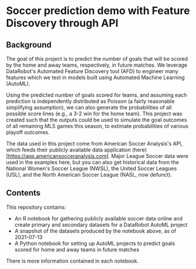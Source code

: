# Soccer prediction demo with Feature Discovery through API

## Background
The goal of this project is to predict the number of goals that will be scored by the home and away teams, respectively, in future matches. We leverage DataRobot's Automated Feature Discovery tool (AFD) to engineer many features which we test in models built using Automated Machine Learning (AutoML). 

Using the predicted number of goals scored for teams, and assuming each prediction is independently distributed as Poisson (a fairly reasonable simplifying assumption), we can also generate the probabilities of all possible score lines (e.g., a 3-2 win for the home team). This project was created such that the outputs could be used to simulate the goal outcomes of all remaining MLS games this season, to estimate probabilities of various playoff outcomes.

The data used in this project come from American Soccer Analysis's API, which feeds their publicly available data application (here)[https://app.americansocceranalysis.com]. Major League Soccer data were used in the examples here, but you can also get historical data from the National Women's Soccer League (NWSL), the United Soccer Leagues (USL), and the North American Soccer League (NASL, now defunct).

## Contents
This repository contains:
- An R notebook for gathering publicly available soccer data online and create primary and secondary datasets for a DataRobot AutoML project
- A snapshot of the datasets produced by the notebook above, as of 2021-07-13
- A Python notebook for setting up AutoML projects to predict goals scored for home and away teams in future matches

There is more information contained in each notebook.
